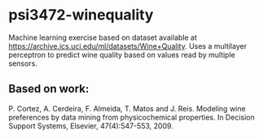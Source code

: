 # psi3472-winequality
Machine learning exercise based on dataset available at https://archive.ics.uci.edu/ml/datasets/Wine+Quality. Uses a multilayer perceptron to predict wine quality based on values read by multiple sensors.


## Based on work:
P. Cortez, A. Cerdeira, F. Almeida, T. Matos and J. Reis.
Modeling wine preferences by data mining from physicochemical properties. In Decision Support Systems, Elsevier, 47(4):547-553, 2009.
